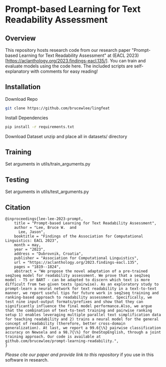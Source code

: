 # Prompt-based Learning for Text Readability Assessment

## Overview

This repository hosts research code from our research paper "Prompt-based Learning for Text Readability Assessment" at (EACL 2023)[https://aclanthology.org/2023.findings-eacl.135/]. You can train and evaluate models using the code here. The included scripts are self-explanatory with comments for easy reading!

## Installation

Download Repo

```bash
git clone https://github.com/brucewlee/lingfeat
```

Install Dependencies
```bash
pip install -r requirements.txt
```

Download Dataset
unzip and place all in datasets/ directory

## Training

Set arguments in utils/train_arguments.py

## Testing

Set arguments in utils/test_arguments.py


## Citation

```
@inproceedings{lee-lee-2023-prompt,
    title = "Prompt-based Learning for Text Readability Assessment",
    author = "Lee, Bruce W.  and
      Lee, Jason",
    booktitle = "Findings of the Association for Computational Linguistics: EACL 2023",
    month = may,
    year = "2023",
    address = "Dubrovnik, Croatia",
    publisher = "Association for Computational Linguistics",
    url = "https://aclanthology.org/2023.findings-eacl.135",
    pages = "1819--1824",
    abstract = "We propose the novel adaptation of a pre-trained seq2seq model for readability assessment. We prove that a seq2seq model - T5 or BART - can be adapted to discern which text is more difficult from two given texts (pairwise). As an exploratory study to prompt-learn a neural network for text readability in a text-to-text manner, we report useful tips for future work in seq2seq training and ranking-based approach to readability assessment. Specifically, we test nine input-output formats/prefixes and show that they can significantly influence the final model performance.Also, we argue that the combination of text-to-text training and pairwise ranking setup 1) enables leveraging multiple parallel text simplification data for teaching readability and 2) trains a neural model for the general concept of readability (therefore, better cross-domain generalization). At last, we report a 99.6{\%} pairwise classification accuracy on Newsela and a 98.7{\%} for OneStopEnglish, through a joint training approach. Our code is available at github.com/brucewlee/prompt-learning-readability.",
}
```
*Please cite our paper and provide link to this repository* if you use in this software in research.
